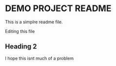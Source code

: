 # DEMO PROJECT README

This is a simplre readme file.

Editing this file

## Heading 2

I hope this isnt much of a problem